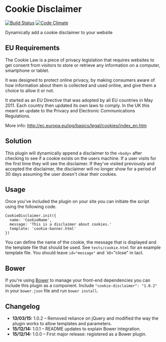 # Cookie Disclaimer

[![Build Status](https://travis-ci.org/jonnyhaynes/cookie-disclaimer.svg?branch=master)](https://travis-ci.org/jonnyhaynes/cookie-disclaimer) [![Code Climate](https://codeclimate.com/github/jonnyhaynes/cookie-disclaimer/badges/gpa.svg)](https://codeclimate.com/github/jonnyhaynes/cookie-disclaimer)

Dynamically add a cookie disclaimer to your website

## EU Requirements

The Cookie Law is a piece of privacy legislation that requires websites to get consent from visitors to store or retrieve any information on a computer, smartphone or tablet.

It was designed to protect online privacy, by making consumers aware of how information about them is collected and used online, and give them a choice to allow it or not.

It started as an EU Directive that was adopted by all EU countries in May 2011. Each country then updated its own laws to comply. In the UK this meant an update to the Privacy and Electronic Communications Regulations.

More info: http://ec.europa.eu/ipg/basics/legal/cookies/index_en.htm

## Solution
This plugin will dynamically append a disclaimer to the `<body>` after checking to see if a cookie exists on the users machine. If a user visits for the first time they will see the disclaimer. If they've visited previously and accepted the disclaimer, the disclaimer will no longer show for a period of 30 days assuming the user doesn't clear their cookies.

## Usage

Once you've included the plugin on your site you can initiate the script using the following code.

```
CookieDisclaimer.init({
  name: 'CookieName',
  message: 'This is a disclaimer about cookies.'
  template: 'cookie-banner.html'
})
```

You can define the name of the cookie, the message that is displayed and the template file that should be used. See `tests/cookie.html` for an example template file. You should leave `id="message"`  and `id="close" in tact.

## Bower

If you're using [Bower](bower.io) to manage your front-end dependencies you can include this plugin as a component. Include `"cookie-disclaimer": "1.0.2"` in your `bower.json` file and run `bower install`.

## Changelog

- **13/03/15:** 1.0.2 – Removed reliance on jQuery and modified the way the plugin works to allow templates and parameters.
- **15/12/14:** 1.0.1 – README updates to explain Bower integration.
- **15/12/14:** 1.0.0 – First major release: registered as a Bower plugin.
